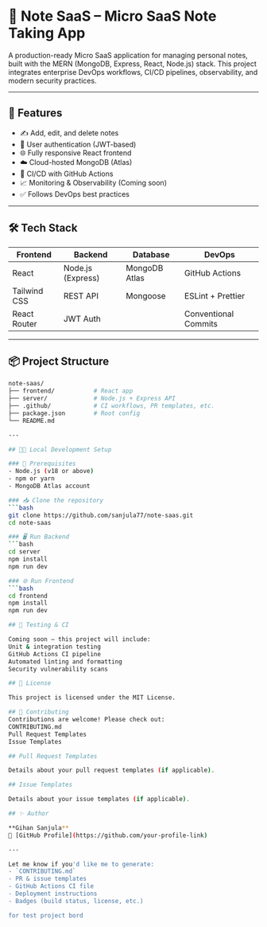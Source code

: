 # 📝 Note SaaS – Micro SaaS Note Taking App

A production-ready Micro SaaS application for managing personal notes, built with the MERN (MongoDB, Express, React, Node.js) stack. This project integrates enterprise DevOps workflows, CI/CD pipelines, observability, and modern security practices.

---

## 🚀 Features

- ✍️ Add, edit, and delete notes
- 🔐 User authentication (JWT-based)
- 🌐 Fully responsive React frontend
- ☁️ Cloud-hosted MongoDB (Atlas)
- 🔄 CI/CD with GitHub Actions
- 📈 Monitoring & Observability (Coming soon)
- ✅ Follows DevOps best practices

---

## 🛠️ Tech Stack

| Frontend | Backend | Database | DevOps |
|---------|---------|----------|--------|
| React   | Node.js (Express) | MongoDB Atlas | GitHub Actions |
| Tailwind CSS | REST API | Mongoose | ESLint + Prettier |
| React Router | JWT Auth |  | Conventional Commits |

---

## 📦 Project Structure

```bash
note-saas/
├── frontend/           # React app
├── server/             # Node.js + Express API
├── .github/            # CI workflows, PR templates, etc.
├── package.json        # Root config
└── README.md

---

## 🧑‍💻 Local Development Setup

### 🔧 Prerequisites
- Node.js (v18 or above)
- npm or yarn
- MongoDB Atlas account

### 📥 Clone the repository
```bash
git clone https://github.com/sanjula77/note-saas.git
cd note-saas

### 🖥️ Run Backend
```bash
cd server
npm install
npm run dev

### 🌐 Run Frontend
```bash
cd frontend
npm install
npm run dev

## 🧪 Testing & CI

Coming soon — this project will include:
Unit & integration testing
GitHub Actions CI pipeline
Automated linting and formatting
Security vulnerability scans

## 📄 License

This project is licensed under the MIT License.

## 🙌 Contributing
Contributions are welcome! Please check out:
CONTRIBUTING.md
Pull Request Templates
Issue Templates

## Pull Request Templates

Details about your pull request templates (if applicable).

## Issue Templates

Details about your issue templates (if applicable).

## ✨ Author

**Gihan Sanjula**  
🔗 [GitHub Profile](https://github.com/your-profile-link)

---

Let me know if you'd like me to generate:
- `CONTRIBUTING.md`
- PR & issue templates
- GitHub Actions CI file
- Deployment instructions
- Badges (build status, license, etc.)

for test project bord
